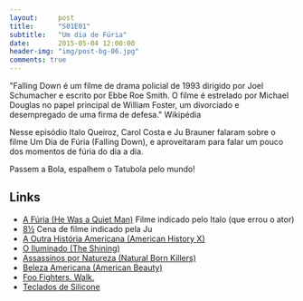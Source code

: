 ```yaml
---
layout:     post
title:      "S01E01"
subtitle:   "Um dia de Fúria"
date:       2015-05-04 12:00:00
header-img: "img/post-bg-06.jpg"
comments: true
---
```


<p>"Falling Down é um filme de drama policial de 1993 dirigido por Joel Schumacher e escrito por Ebbe Roe Smith. O filme é estrelado por Michael Douglas no papel principal de William Foster, um divorciado e desempregado de uma firma de defesa." Wikipédia</p>

<p>Nesse episódio Italo Queiroz, Carol Costa e Ju Brauner falaram sobre o filme Um Dia de Fúria (Falling Down), e aproveitaram para falar um pouco dos momentos de fúria do dia a dia.</p>

<p>Passem a Bola, espalhem o Tatubola pelo mundo!</p>

<h2 class="section-heading">Links</h2>

<p>
	<ul>
		<li><a href="http://www.imdb.com/title/tt0760311/?ref_=nv_sr_1">A Fúria (He Was a Quiet Man)</a> Filme indicado pelo Italo (que errou o ator)</li>
		<li><a href="https://www.youtube.com/watch?v=6TsElhgMeXE&feature=youtu.be">8½</a> Cena de filme indicado pela Ju</li>
		<li><a href="http://www.imdb.com/title/tt0120586/?ref_=fn_al_tt_1">A Outra História Americana (American History X)</a></li>
		<li><a href="http://www.imdb.com/title/tt0081505/?ref_=fn_al_tt_1">O Iluminado (The Shining)</a></li>
		<li><a href="http://www.imdb.com/title/tt0110632/?ref_=fn_al_tt_1">Assassinos por Natureza (Natural Born Killers)</a></li>
		<li><a href="http://www.imdb.com/title/tt0169547/?ref_=fn_al_tt_1">Beleza Americana (American Beauty)</a></li>
		<li><a href="https://www.youtube.com/watch?v=4PkcfQtibmU">Foo Fighters. Walk.</a></li>
		<li><a href="http://informatica.mercadolivre.com.br/teclado-de-silicone">Teclados de Silicone</a></li>
		<!--- <a href=""></a> --->
	</ul>
</p>